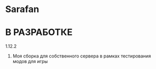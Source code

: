 # Sarafan
# В РАЗРАБОТКЕ
1.12.2 
1. Моя сборка для собственного сервера в рамках тестирования модов для игры 

